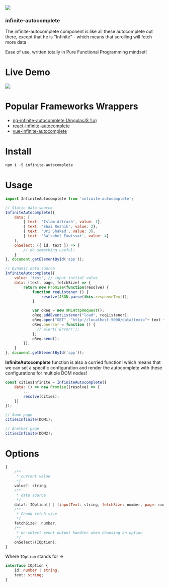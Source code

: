 <a><img src='https://travis-ci.org/Attrash-Islam/infinite-autocomplete.svg?branch=master' /></a>

### infinite-autocomplete
The infinite-autocomplete component is like all these autocomplete out there, except that he is "Infinite" - which means that scrolling will fetch more data

Ease of use, written totally in Pure Functional Programming mindset! 

# Live Demo

<img src="https://cdn.rawgit.com/Attrash-Islam/assets/749035d3/infi-basic.gif" />

# Popular Frameworks Wrappers
- <a href="https://github.com/Attrash-Islam/ng-infinite-autocomplete">ng-infinite-autocomplete (AngularJS 1.x)</a>
- <a href="https://github.com/Attrash-Islam/react-infinite-autocomplete">react-infinite-autocomplete</a>
- <a href="https://github.com/Attrash-Islam/vue-infinite-autocomplete">vue-infinite-autocomplete</a>

# Install
```js
npm i -S infinite-autocomplete
```

# Usage
```js
import InfiniteAutocomplete from 'infinite-autocomplete';

// Static data source
InfiniteAutocomplete({
    data: [
        { text: 'Islam Attrash', value: 1},
        { text: 'Shai Reznik', value: 2},
        { text: 'Uri Shaked', value: 3},
        { text: 'Salsabel Eawissat', value: 4}
    ],
    onSelect: ({ id, text }) => {
        // do something useful!
    }
}, document.getElementById('app'));

// Dynamic data source
InfiniteAutocomplete({
    value: 'test', // input initial value
    data: (text, page, fetchSize) => {
        return new Promise(function(resolve) {
            function reqListener () {
                resolve(JSON.parse(this.responseText));
            }

            var oReq = new XMLHttpRequest();
            oReq.addEventListener("load", reqListener);
            oReq.open("GET", "http://localhost:5000/data?text="+ text + "&page=" + page + "&fetchSize=" + fetchSize);
            oReq.onerror = function () {
              // alert('Error!');
            };
            oReq.send();
        });
    }
}, document.getElementById('app'));
```

**InfiniteAutocomplete** function is also a curried function! which means that we can set a specific configuration and render the autocomplete with these configurations for multiple DOM nodes!

```js
const citiesInfinite = InfiniteAutocomplete({
    data: () => new Promise((resolve) => {
        ...
        resolve(cities);
    })
});

// Some page
citiesInfinite(DOM1);

// Another page
citiesInfinite(DOM2);
```

# Options
```js
{
    /**
     * current value
     */
    value?: string;
    /**
     * data source
     */
    data?: IOption[] | (inputText: string, fetchSize: number, page: number) => Promise<IOption[]>;
    /**
     * Chunk fetch size
     */
    fetchSize?: number,
    /**
     * on-select event output handler when choosing an option
     */
    onSelect?(IOption);
}
```

Where `IOption` stands for =>
```ts
interface IOption {
    id: number | string;
    text: string;
}
```
